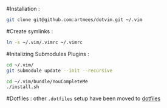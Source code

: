 #Installation :

```sh
git clone git@github.com:artmees/dotvim.git ~/.vim
```

#Create symlinks :

```sh
ln -s ~/.vim/.vimrc ~/.vimrc
```

#Initalizing Submodules Plugins :
```sh
cd ~/.vim/
git submodule update --init --recursive

cd ~/.vim/bundle/YouCompleteMe
./install.sh
```

#Dotfiles :
other `.dotfiles` setup have been moved to [dotfiles](https://gitlab.com/artmees/dotfiles)
